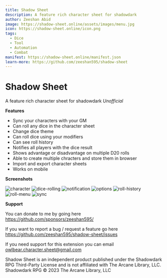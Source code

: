 ```yaml
---
title: Shadow Sheet
description: A feature rich character sheet for shadowdark
author: Zeeshan Abid
image: https://shadow-sheet.online/assets/images/menu.jpg
icon: https://shadow-sheet.online/icon.png
tags:
  - Dice
  - Tool
  - Automation
  - Combat
manifest: https://shadow-sheet.online/manifest.json
learn-more: https://github.com/zeeshan595/shadow-sheet
---
```


# Shadow Sheet

A feature rich character sheet for shadowdark _Unofficial_

**Features**

- Sync your characters with your GM
- Can roll any dice in the character sheet
- Change dice theme
- Can roll dice using your modifiers
- Can see roll history
- Notifies all players with the dice result
- Shows advantage or disadvantage on multiple D20 rolls
- Able to create multiple chracters and store them in browser
- Import and export character sheets
- Works on mobile

**Screenshots**

![character](https://shadow-sheet.online/assets/images/character.jpg)
![dice-rolling](https://shadow-sheet.online/assets/images/dice-rolling.jpg)
![notification](https://shadow-sheet.online/assets/images/notification.jpg)
![options](https://shadow-sheet.online/assets/images/options.jpg)
![roll-history](https://shadow-sheet.online/assets/images/dice-rolling.jpg)
![roll-menu](https://shadow-sheet.online/assets/images/roll-menu.jpg)
![sync](https://shadow-sheet.online/assets/images/sync.jpg)

**Support**

You can donate to me by going here <https://github.com/sponsors/zeeshan595/>

If you want to report a bug / request a feature go here <https://github.com/zeeshan595/shadow-sheet/issues>

If you need support for this extension you can email <owlbear.character.sheet@gmail.com>

Shadow Sheet is an independent product published under the Shadowdark RPG Third-Party License and is not affiliated with The Arcane Library, LLC. Shadowdark RPG © 2023 The Arcane Library, LLC
